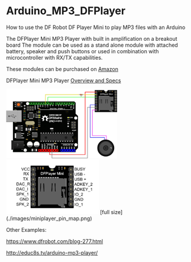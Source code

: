 # Arduino_MP3_DFPlayer
How to use the DF Robot DF Player Mini to play MP3 files with an Arduino

The DFPlayer Mini MP3 Player with built in amplification on a breakout board 
The module can be used as a stand alone module with attached battery, speaker and push buttons or used in combination with microcontroller with RX/TX capabilities.

These modules can be purchased on [Amazon](https://www.amazon.com/gp/product/B01MQD5IIA)

DFPlayer Mini MP3 Player [Overview and Specs](https://wiki.dfrobot.com/DFPlayer_Mini_SKU_DFR0299)

<img src="./images/playerMini.png" width=300>

<img src="./images/miniplayer_pin_map.png" width=250>
[full size](./images/miniplayer_pin_map.png)


Other Examples: 

https://www.dfrobot.com/blog-277.html

http://educ8s.tv/arduino-mp3-player/
